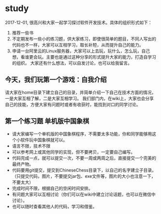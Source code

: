 # study
2017-12-01, 很高兴和大家一起学习探讨软件开发技术。具体的组织形式如下：
1. 推荐一些书
2. 不定期发布一些小的练习题，供大家练习，即使很简单的题目，不同人写出的代码也不一样，大家可以互相学习，取长补短，从而提升自己的能力。
3. 申请一台阿里云的Linux服务器，大家可以上去玩，玩什么，怎么玩，自己想，看谁更会玩。主要也是通过这种分享的形式提升大家的能力，打造自学习的组织。
大家还有什么想法，可以自发讨论，也可以给我留言。

## 今天，我们玩第一个游戏：自我介绍
请大家在home目录下建立自己的目录，并简单介绍一下自己在技术方面的情况，一是大家互相了解，二是大家互相学习。
我们部门内，在wiki上，大家也会分享自己的技能，方便大家有问题时或者有收获时，能找到对口的同学讨论。

## 第一个练习题 单机版中国象棋
* 请大家编写一个单机版的中国象棋程序，不需要太多功能，你和同学能够用这个小软件玩中国象棋就可以。
* 语言不限，技术不限
* 可以参考网上或其他同学的实现，但不要拷贝，一定要自己编写。
* 代码完成一点，就可以提交一次，不要一周或两周之后，直接提交一个完美的最终产物。
* 代码要用git提交，提交到ChineseChess目录下，以自己的名字建立子目录。（只提交代码，图片，不要提交jar包、exe文件等，图片的大小也注意一下，不要太大）
* 完成时间不限，根据自己的空闲时间安排。
* 有问题大家可以互相讨论（你们可以在wiki中建立讨论话题，也可以在微信中讨论）。
* 也可以随时查看其他人的代码，学习和借鉴。
